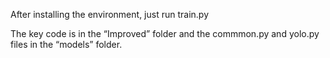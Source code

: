 After installing the environment, just run train.py

The key code is in the “Improved” folder and the commmon.py and yolo.py files in the “models” folder.